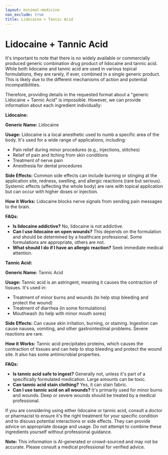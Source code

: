 ```yaml
---
layout: minimal-medicine
nav_exclude: true
title: Lidocaine + Tannic Acid
---
```


# Lidocaine + Tannic Acid

It's important to note that there is no widely available or commercially produced generic combination drug product of lidocaine and tannic acid.  While both lidocaine and tannic acid are used in various topical formulations, they are rarely, if ever, combined in a single generic product.  This is likely due to the different mechanisms of action and potential incompatibilities.

Therefore, providing details in the requested format about a "generic Lidocaine + Tannic Acid" is impossible.  However, we can provide information about each ingredient individually:


**Lidocaine:**

**Generic Name:** Lidocaine

**Usage:**  Lidocaine is a local anesthetic used to numb a specific area of the body. It's used for a wide range of applications, including:

* Pain relief during minor procedures (e.g., injections, stitches)
* Relief of pain and itching from skin conditions
* Treatment of nerve pain
* Anesthesia for dental procedures

**Side Effects:** Common side effects can include burning or stinging at the application site, redness, swelling, and allergic reactions (rare but serious).  Systemic effects (affecting the whole body) are rare with topical application but can occur with higher doses or injection.

**How it Works:** Lidocaine blocks nerve signals from sending pain messages to the brain.

**FAQs:**

* **Is lidocaine addictive?** No, lidocaine is not addictive.
* **Can I use lidocaine on open wounds?**  This depends on the formulation and should be determined by a healthcare professional.  Some formulations are appropriate, others are not.
* **What should I do if I have an allergic reaction?** Seek immediate medical attention.


**Tannic Acid:**

**Generic Name:** Tannic Acid

**Usage:** Tannic acid is an astringent, meaning it causes the contraction of tissues.  It's used in:

* Treatment of minor burns and wounds (to help stop bleeding and protect the wound)
* Treatment of diarrhea (in some formulations)
* Mouthwash (to help with minor mouth sores)

**Side Effects:** Can cause skin irritation, burning, or staining.  Ingestion can cause nausea, vomiting, and other gastrointestinal problems.  Severe reactions are rare.

**How it Works:** Tannic acid precipitates proteins, which causes the contraction of tissues and can help to stop bleeding and protect the wound site. It also has some antimicrobial properties.

**FAQs:**

* **Is tannic acid safe to ingest?**  Generally not, unless it's part of a specifically formulated medication.  Large amounts can be toxic.
* **Can tannic acid stain clothing?** Yes, it can stain fabric.
* **Can I use tannic acid on all wounds?**  It's primarily used for minor burns and wounds.  Deep or severe wounds should be treated by a medical professional.


If you are considering using either lidocaine or tannic acid, consult a doctor or pharmacist to ensure it's the right treatment for your specific condition and to discuss potential interactions or side effects.  They can provide advice on appropriate dosage and usage.  Do not attempt to combine these ingredients yourself without professional guidance.


**Note:** This information is AI-generated or crowd-sourced and may not be accurate. Please consult a medical professional for verified advice.
